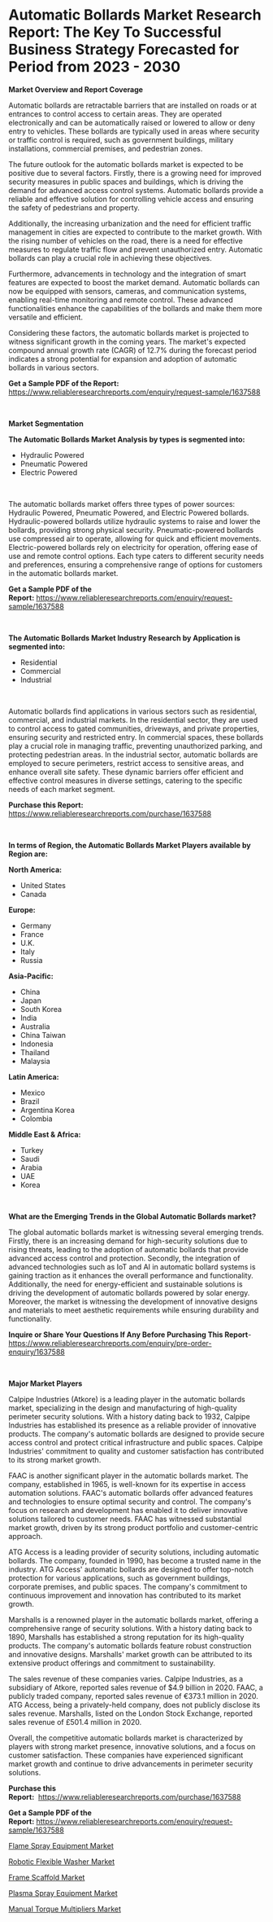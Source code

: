 <p><h1>Automatic Bollards Market Research Report: The Key To Successful Business Strategy Forecasted for Period from 2023 - 2030</h1></p><p><strong>Market Overview and Report Coverage</strong></p>
<p><p>Automatic bollards are retractable barriers that are installed on roads or at entrances to control access to certain areas. They are operated electronically and can be automatically raised or lowered to allow or deny entry to vehicles. These bollards are typically used in areas where security or traffic control is required, such as government buildings, military installations, commercial premises, and pedestrian zones.</p><p>The future outlook for the automatic bollards market is expected to be positive due to several factors. Firstly, there is a growing need for improved security measures in public spaces and buildings, which is driving the demand for advanced access control systems. Automatic bollards provide a reliable and effective solution for controlling vehicle access and ensuring the safety of pedestrians and property.</p><p>Additionally, the increasing urbanization and the need for efficient traffic management in cities are expected to contribute to the market growth. With the rising number of vehicles on the road, there is a need for effective measures to regulate traffic flow and prevent unauthorized entry. Automatic bollards can play a crucial role in achieving these objectives.</p><p>Furthermore, advancements in technology and the integration of smart features are expected to boost the market demand. Automatic bollards can now be equipped with sensors, cameras, and communication systems, enabling real-time monitoring and remote control. These advanced functionalities enhance the capabilities of the bollards and make them more versatile and efficient.</p><p>Considering these factors, the automatic bollards market is projected to witness significant growth in the coming years. The market's expected compound annual growth rate (CAGR) of 12.7% during the forecast period indicates a strong potential for expansion and adoption of automatic bollards in various sectors.</p></p>
<p><strong>Get a Sample PDF of the Report:</strong> <a href="https://www.reliableresearchreports.com/enquiry/request-sample/1637588">https://www.reliableresearchreports.com/enquiry/request-sample/1637588</a></p>
<p>&nbsp;</p>
<p><strong>Market Segmentation</strong></p>
<p><strong>The Automatic Bollards Market Analysis by types is segmented into:</strong></p>
<p><ul><li>Hydraulic Powered</li><li>Pneumatic Powered</li><li>Electric Powered</li></ul></p>
<p>&nbsp;</p>
<p><p>The automatic bollards market offers three types of power sources: Hydraulic Powered, Pneumatic Powered, and Electric Powered bollards. Hydraulic-powered bollards utilize hydraulic systems to raise and lower the bollards, providing strong physical security. Pneumatic-powered bollards use compressed air to operate, allowing for quick and efficient movements. Electric-powered bollards rely on electricity for operation, offering ease of use and remote control options. Each type caters to different security needs and preferences, ensuring a comprehensive range of options for customers in the automatic bollards market.</p></p>
<p><strong>Get a Sample PDF of the Report:</strong>&nbsp;<a href="https://www.reliableresearchreports.com/enquiry/request-sample/1637588">https://www.reliableresearchreports.com/enquiry/request-sample/1637588</a></p>
<p>&nbsp;</p>
<p><strong>The Automatic Bollards Market Industry Research by Application is segmented into:</strong></p>
<p><ul><li>Residential</li><li>Commercial</li><li>Industrial</li></ul></p>
<p>&nbsp;</p>
<p><p>Automatic bollards find applications in various sectors such as residential, commercial, and industrial markets. In the residential sector, they are used to control access to gated communities, driveways, and private properties, ensuring security and restricted entry. In commercial spaces, these bollards play a crucial role in managing traffic, preventing unauthorized parking, and protecting pedestrian areas. In the industrial sector, automatic bollards are employed to secure perimeters, restrict access to sensitive areas, and enhance overall site safety. These dynamic barriers offer efficient and effective control measures in diverse settings, catering to the specific needs of each market segment.</p></p>
<p><strong>Purchase this Report:</strong>&nbsp; <a href="https://www.reliableresearchreports.com/purchase/1637588">https://www.reliableresearchreports.com/purchase/1637588</a></p>
<p>&nbsp;</p>
<p><strong>In terms of Region, the Automatic Bollards Market Players available by Region are:</strong></p>
<p>
    <p> <strong> North America: </strong>
        <ul>
            <li>United States</li>
            <li>Canada</li>
        </ul>
        </p> 
    <p> <strong> Europe: </strong>
        <ul>
            <li>Germany</li>
            <li>France</li>
            <li>U.K.</li>
            <li>Italy</li>
            <li>Russia</li>
        </ul>
        </p> 
    <p> <strong> Asia-Pacific: </strong>
        <ul>
            <li>China</li>
            <li>Japan</li>
            <li>South Korea</li>
            <li>India</li>
            <li>Australia</li>
            <li>China Taiwan</li>
            <li>Indonesia</li>
            <li>Thailand</li>
            <li>Malaysia</li>
        </ul>
        </p> 
    <p> <strong> Latin America: </strong>
        <ul>
            <li>Mexico</li>
            <li>Brazil</li>
            <li>Argentina Korea</li>
            <li>Colombia</li>
        </ul>
        </p> 
    <p> <strong> Middle East & Africa: </strong>
        <ul>
            <li>Turkey</li>
            <li>Saudi</li>
            <li>Arabia</li>
            <li>UAE</li>
            <li>Korea</li>
        </ul>
    </p>
    </p>
<p>&nbsp;</p>
<p><strong>What are the Emerging Trends in the Global Automatic Bollards market?</strong></p>
<p><p>The global automatic bollards market is witnessing several emerging trends. Firstly, there is an increasing demand for high-security solutions due to rising threats, leading to the adoption of automatic bollards that provide advanced access control and protection. Secondly, the integration of advanced technologies such as IoT and AI in automatic bollard systems is gaining traction as it enhances the overall performance and functionality. Additionally, the need for energy-efficient and sustainable solutions is driving the development of automatic bollards powered by solar energy. Moreover, the market is witnessing the development of innovative designs and materials to meet aesthetic requirements while ensuring durability and functionality.</p></p>
<p><strong>Inquire or Share Your Questions If Any Before Purchasing This Report</strong>- <a href="https://www.reliableresearchreports.com/enquiry/pre-order-enquiry/1637588">https://www.reliableresearchreports.com/enquiry/pre-order-enquiry/1637588</a></p>
<p>&nbsp;</p>
<p><strong>Major Market Players</strong></p>
<p><p>Calpipe Industries (Atkore) is a leading player in the automatic bollards market, specializing in the design and manufacturing of high-quality perimeter security solutions. With a history dating back to 1932, Calpipe Industries has established its presence as a reliable provider of innovative products. The company's automatic bollards are designed to provide secure access control and protect critical infrastructure and public spaces. Calpipe Industries' commitment to quality and customer satisfaction has contributed to its strong market growth.</p><p>FAAC is another significant player in the automatic bollards market. The company, established in 1965, is well-known for its expertise in access automation solutions. FAAC's automatic bollards offer advanced features and technologies to ensure optimal security and control. The company's focus on research and development has enabled it to deliver innovative solutions tailored to customer needs. FAAC has witnessed substantial market growth, driven by its strong product portfolio and customer-centric approach.</p><p>ATG Access is a leading provider of security solutions, including automatic bollards. The company, founded in 1990, has become a trusted name in the industry. ATG Access' automatic bollards are designed to offer top-notch protection for various applications, such as government buildings, corporate premises, and public spaces. The company's commitment to continuous improvement and innovation has contributed to its market growth.</p><p>Marshalls is a renowned player in the automatic bollards market, offering a comprehensive range of security solutions. With a history dating back to 1890, Marshalls has established a strong reputation for its high-quality products. The company's automatic bollards feature robust construction and innovative designs. Marshalls' market growth can be attributed to its extensive product offerings and commitment to sustainability.</p><p>The sales revenue of these companies varies. Calpipe Industries, as a subsidiary of Atkore, reported sales revenue of $4.9 billion in 2020. FAAC, a publicly traded company, reported sales revenue of €373.1 million in 2020. ATG Access, being a privately-held company, does not publicly disclose its sales revenue. Marshalls, listed on the London Stock Exchange, reported sales revenue of £501.4 million in 2020.</p><p>Overall, the competitive automatic bollards market is characterized by players with strong market presence, innovative solutions, and a focus on customer satisfaction. These companies have experienced significant market growth and continue to drive advancements in perimeter security solutions.</p></p>
<p><strong>Purchase this Report:</strong>&nbsp;&nbsp;<a href="https://www.reliableresearchreports.com/purchase/1637588">https://www.reliableresearchreports.com/purchase/1637588</a></p>
<p></p>
<p><strong>Get a Sample PDF of the Report:</strong>&nbsp;<a href="https://www.reliableresearchreports.com/enquiry/request-sample/1637588">https://www.reliableresearchreports.com/enquiry/request-sample/1637588</a></p>
<p><p><a href="https://www.linkedin.com/pulse/flame-spray-equipment-market-challenges-opportunities-growth-ymnse/">Flame Spray Equipment Market</a></p><p><a href="https://medium.com/@anamariaagolli86/robotic-flexible-washer-market-size-and-market-trends-complete-industry-overview-2023-to-2030-86239874adfc">Robotic Flexible Washer Market</a></p><p><a href="https://www.linkedin.com/pulse/frame-scaffold-market-challenges-opportunities-growth-drivers-dzs8e/">Frame Scaffold Market</a></p><p><a href="https://www.linkedin.com/pulse/plasma-spray-equipment-market-size-share-global-analysis-report-esnie/">Plasma Spray Equipment Market</a></p><p><a href="https://medium.com/@greisdukagjini2014/manual-torque-multipliers-market-size-market-outlook-and-market-forecast-2023-to-2030-7bdf65cb0513">Manual Torque Multipliers Market</a></p></p>